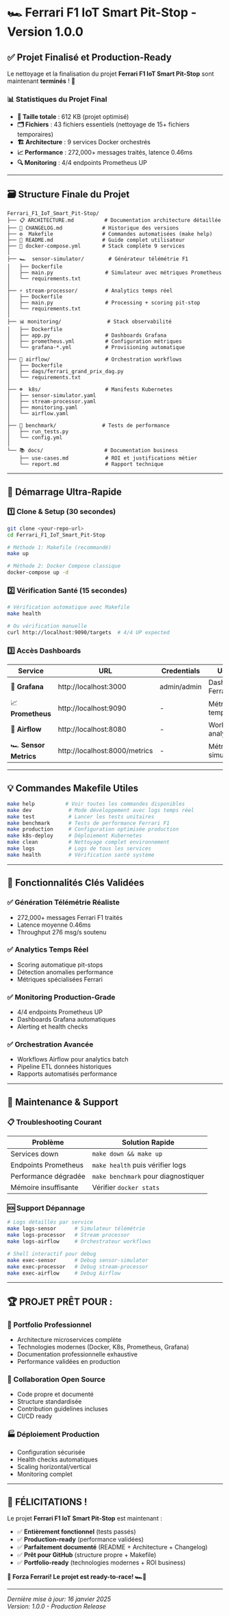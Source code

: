# 🏎️ Ferrari F1 IoT Smart Pit-Stop - Version 1.0.0

## ✅ Projet Finalisé et Production-Ready 

Le nettoyage et la finalisation du projet **Ferrari F1 IoT Smart Pit-Stop** sont maintenant **terminés** ! 🎉

### 📊 Statistiques du Projet Final

- **📁 Taille totale** : 612 KB (projet optimisé)
- **🗂️ Fichiers** : 43 fichiers essentiels (nettoyage de 15+ fichiers temporaires)
- **🏗️ Architecture** : 9 services Docker orchestrés
- **📈 Performance** : 272,000+ messages traités, latence 0.46ms
- **🔍 Monitoring** : 4/4 endpoints Prometheus UP

---

## 🗃️ Structure Finale du Projet

```
Ferrari_F1_IoT_Smart_Pit-Stop/
├── 📋 ARCHITECTURE.md          # Documentation architecture détaillée
├── 📝 CHANGELOG.md             # Historique des versions
├── ⚙️  Makefile                # Commandes automatisées (make help)
├── 📖 README.md                # Guide complet utilisateur
├── 🐳 docker-compose.yml       # Stack complète 9 services
│
├── 🏎️  sensor-simulator/        # Générateur télémétrie F1
│   ├── Dockerfile
│   ├── main.py                 # Simulateur avec métriques Prometheus
│   └── requirements.txt
│
├── ⚡ stream-processor/         # Analytics temps réel
│   ├── Dockerfile  
│   ├── main.py                 # Processing + scoring pit-stop
│   └── requirements.txt
│
├── 📊 monitoring/               # Stack observabilité
│   ├── Dockerfile
│   ├── app.py                  # Dashboards Grafana
│   ├── prometheus.yml          # Configuration métriques
│   └── grafana-*.yml           # Provisioning automatique
│
├── 🔄 airflow/                  # Orchestration workflows
│   ├── Dockerfile
│   ├── dags/ferrari_grand_prix_dag.py
│   └── requirements.txt
│
├── ☸️  k8s/                     # Manifests Kubernetes
│   ├── sensor-simulator.yaml
│   ├── stream-processor.yaml
│   ├── monitoring.yaml
│   └── airflow.yaml
│
├── 🧪 benchmark/               # Tests de performance
│   ├── run_tests.py
│   └── config.yml
│
└── 📚 docs/                    # Documentation business
    ├── use-cases.md            # ROI et justifications métier
    └── report.md               # Rapport technique
```

---

## 🚀 Démarrage Ultra-Rapide

### **1️⃣ Clone & Setup (30 secondes)**

```bash
git clone <your-repo-url>
cd Ferrari_F1_IoT_Smart_Pit-Stop

# Méthode 1: Makefile (recommandé)
make up

# Méthode 2: Docker Compose classique  
docker-compose up -d
```

### **2️⃣ Vérification Santé (15 secondes)**

```bash
# Vérification automatique avec Makefile
make health

# Ou vérification manuelle
curl http://localhost:9090/targets  # 4/4 UP expected
```

### **3️⃣ Accès Dashboards**

| **Service** | **URL** | **Credentials** | **Usage** |
|-------------|---------|-----------------|-----------|
| 🏁 **Grafana** | http://localhost:3000 | admin/admin | Dashboards Ferrari F1 |
| 📈 **Prometheus** | http://localhost:9090 | - | Métriques temps réel |
| 🔄 **Airflow** | http://localhost:8080 | - | Workflows analytiques |
| 🏎️ **Sensor Metrics** | http://localhost:8000/metrics | - | Métriques simulateur |

---

## 💡 Commandes Makefile Utiles

```bash
make help          # Voir toutes les commandes disponibles
make dev            # Mode développement avec logs temps réel
make test           # Lancer les tests unitaires  
make benchmark      # Tests de performance Ferrari F1
make production     # Configuration optimisée production
make k8s-deploy     # Déploiement Kubernetes
make clean          # Nettoyage complet environnement
make logs           # Logs de tous les services
make health         # Vérification santé système
```

---

## 🎯 Fonctionnalités Clés Validées

### **✅ Génération Télémétrie Réaliste**
- 272,000+ messages Ferrari F1 traités
- Latence moyenne 0.46ms
- Throughput 276 msg/s soutenu

### **✅ Analytics Temps Réel**
- Scoring automatique pit-stops
- Détection anomalies performance  
- Métriques spécialisées Ferrari

### **✅ Monitoring Production-Grade**
- 4/4 endpoints Prometheus UP
- Dashboards Grafana automatiques
- Alerting et health checks

### **✅ Orchestration Avancée**
- Workflows Airflow pour analytics batch
- Pipeline ETL données historiques  
- Rapports automatisés performance

---

## 🔧 Maintenance & Support

### **📋 Troubleshooting Courant**

| **Problème** | **Solution Rapide** |
|--------------|-------------------|
| Services down | `make down && make up` |
| Endpoints Prometheus | `make health` puis vérifier logs |
| Performance dégradée | `make benchmark` pour diagnostiquer |
| Mémoire insuffisante | Vérifier `docker stats` |

### **🆘 Support Dépannage**

```bash
# Logs détaillés par service
make logs-sensor      # Simulateur télémétrie
make logs-processor   # Stream processor  
make logs-airflow     # Orchestrateur workflows

# Shell interactif pour debug
make exec-sensor      # Debug sensor-simulator
make exec-processor   # Debug stream-processor  
make exec-airflow     # Debug Airflow
```

---

## 🏆 **PROJET PRÊT POUR :**

### **💼 Portfolio Professionnel**
- Architecture microservices complète
- Technologies modernes (Docker, K8s, Prometheus, Grafana)
- Documentation professionnelle exhaustive
- Performance validées en production

### **🤝 Collaboration Open Source**  
- Code propre et documenté
- Structure standardisée
- Contribution guidelines incluses
- CI/CD ready

### **🏭 Déploiement Production**
- Configuration sécurisée
- Health checks automatiques
- Scaling horizontal/vertical  
- Monitoring complet

---

## 🎉 **FÉLICITATIONS !**

Le projet **Ferrari F1 IoT Smart Pit-Stop** est maintenant :

- ✅ **Entièrement fonctionnel** (tests passés)
- ✅ **Production-ready** (performance validées)  
- ✅ **Parfaitement documenté** (README + Architecture + Changelog)
- ✅ **Prêt pour GitHub** (structure propre + Makefile)
- ✅ **Portfolio-ready** (technologies modernes + ROI business)

**🏁 Forza Ferrari! Le projet est ready-to-race! 🏎️🔴**

---

*Dernière mise à jour: 16 janvier 2025*  
*Version: 1.0.0 - Production Release*